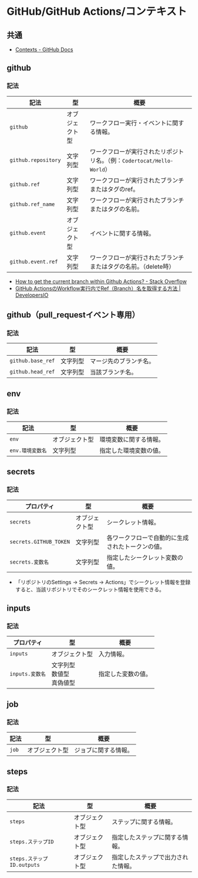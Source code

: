 # GitHub/GitHub Actions/コンテキスト

## 共通

- [Contexts - GitHub Docs](https://docs.github.com/en/actions/learn-github-actions/contexts)

## github

### 記法

| 記法                | 型             | 概要                                                         |
| ------------------- | -------------- | ------------------------------------------------------------ |
| `github`            | オブジェクト型 | ワークフロー実行・イベントに関する情報。                     |
| `github.repository` | 文字列型       | ワークフローが実行されたリポジトリ名。（例：`Codertocat/Hello-World`） |
| `github.ref`        | 文字列型       | ワークフローが実行されたブランチまたはタグのref。            |
| `github.ref_name`   | 文字列型       | ワークフローが実行されたブランチまたはタグの名前。           |
| `github.event`      | オブジェクト型 | イベントに関する情報。                                       |
| `github.event.ref`  | 文字列型       | ワークフローが実行されたブランチまたはタグの名前。（delete時） |

- [How to get the current branch within Github Actions? - Stack Overflow](https://stackoverflow.com/questions/58033366/how-to-get-the-current-branch-within-github-actions)
- [GitHub ActionsのWorkflow実行内でRef（Branch）名を取得する方法 | DevelopersIO](https://dev.classmethod.jp/articles/how-to-get-a-ref-branch-within-a-workflow-execution-in-github-actions/)

## github（pull_requestイベント専用）

### 記法

| 記法              | 型       | 概要                   |
| ----------------- | -------- | ---------------------- |
| `github.base_ref` | 文字列型 | マージ先のブランチ名。 |
| `github.head_ref` | 文字列型 | 当該ブランチ名。       |

## env

### 記法

| 記法             | 型             | 概要                   |
| ---------------- | -------------- | ---------------------- |
| `env`            | オブジェクト型 | 環境変数に関する情報。 |
| `env.環境変数名` | 文字列型       | 指定した環境変数の値。 |

## secrets

### 記法

| プロパティ             | 型             | 概要                                             |
| ---------------------- | -------------- | ------------------------------------------------ |
| `secrets`              | オブジェクト型 | シークレット情報。                               |
| `secrets.GITHUB_TOKEN` | 文字列型       | 各ワークフローで自動的に生成されたトークンの値。 |
| `secrets.変数名`       | 文字列型       | 指定したシークレット変数の値。                   |

- 「リポジトリのSettings -> Secrets -> Actions」でシークレット情報を登録すると、当該リポジトリでそのシークレット情報を使用できる。

## inputs

### 記法

| プロパティ      | 型                                 | 概要               |
| --------------- | ---------------------------------- | ------------------ |
| `inputs`        | オブジェクト型                     | 入力情報。         |
| `inputs.変数名` | 文字列型<br />数値型<br />真偽値型 | 指定した変数の値。 |

## job

### 記法

| 記法  | 型             | 概要                 |
| ----- | -------------- | -------------------- |
| `job` | オブジェクト型 | ジョブに関する情報。 |

## steps

### 記法

| 記法                       | 型             | 概要                               |
| -------------------------- | -------------- | ---------------------------------- |
| `steps`                    | オブジェクト型 | ステップに関する情報。             |
| `steps.ステップID`         | オブジェクト型 | 指定したステップに関する情報。     |
| `steps.ステップID.outputs` | オブジェクト型 | 指定したステップで出力された情報。 |
